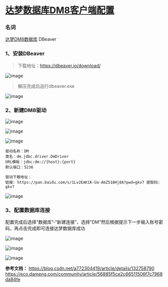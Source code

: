 # [达梦数据库DM8客户端配置](https://github.com/yanjr/gitblog/issues/7)

### 名词

[达梦DM8数据库](https://www.dameng.com/DM8.html)
DBeaver


### 1、安装DBeaver

> 下载地址：https://dbeaver.io/download/

![image](https://github.com/yanjr/gitblog/assets/7547777/4cdb3296-84bb-45bd-8745-f3643564e33a)

> 解压完成后运行dbeaver.exe

![image](https://github.com/yanjr/gitblog/assets/7547777/c8934bda-6880-481d-a7f7-0b6b1450df39)


### 2、新建DM8驱动
![image](https://github.com/yanjr/gitblog/assets/7547777/c20fe06e-c7f3-434d-94c0-9ba356b87ba1)

![image](https://github.com/yanjr/gitblog/assets/7547777/35d620bc-32dd-42e9-810c-ee20753a4b76)

![image](https://github.com/yanjr/gitblog/assets/7547777/49644794-2d00-49ca-adc6-6636cc1d38a7)

```
驱动名称：DM
类名：dm.jdbc.driver.DmDriver
URL模板：jdbc:dm://{host}:{port}
默认端口：5236
```

```
驱动下载地址：
链接: https://pan.baidu.com/s/1Lv2EmK1K-Ua-AbZ518Hj8A?pwd=gkv7 提取码: gkv7 
```

![image](https://github.com/yanjr/gitblog/assets/7547777/ab3404df-6852-4640-9890-e9f3423f508c)



### 3、配置数据库连接

配置完成后选择“数据库”-“新建连接”，选择“DM”然后根据提示下一步输入账号密码，再点击完成即可连接达梦数据库成功

![image](https://github.com/yanjr/gitblog/assets/7547777/9c9e64ef-3b91-4ee0-bd0e-e1da58b11e56)

![image](https://github.com/yanjr/gitblog/assets/7547777/2c20f595-dc91-485c-ac9d-4083fc36e3bd)

![image](https://github.com/yanjr/gitblog/assets/7547777/e05d233e-5ed3-411e-b370-585e8b272dfc)





**参考文档：**
https://blog.csdn.net/a772304419/article/details/132758790
https://eco.dameng.com/community/article/56885f5ce2c66511506f7c7968da84fe







